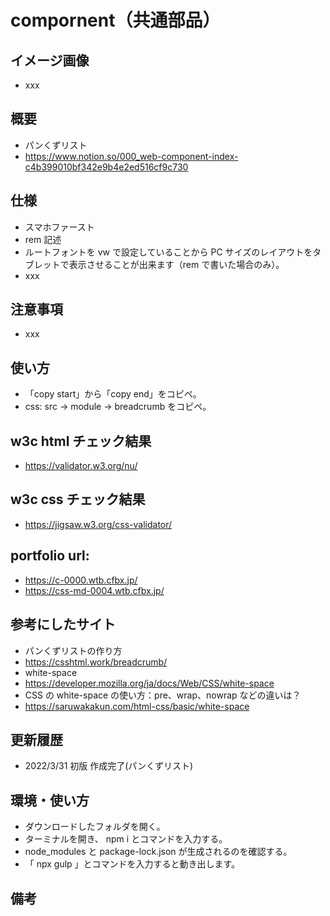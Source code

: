 # compornent（共通部品）

## イメージ画像

- xxx

## 概要

- パンくずリスト
- https://www.notion.so/000_web-component-index-c4b399010bf342e9b4e2ed516cf9c730

## 仕様

- スマホファースト
- rem 記述
- ルートフォントを vw で設定していることから PC サイズのレイアウトをタブレットで表示させることが出来ます（rem で書いた場合のみ）。
- xxx

## 注意事項

- xxx

## 使い方

- 「copy start」から「copy end」をコピペ。
- css: src -> module -> breadcrumb をコピペ。

## w3c html チェック結果

- https://validator.w3.org/nu/

## w3c css チェック結果

- https://jigsaw.w3.org/css-validator/

## portfolio url:

- https://c-0000.wtb.cfbx.jp/
- https://css-md-0004.wtb.cfbx.jp/

## 参考にしたサイト

- パンくずリストの作り方
- https://csshtml.work/breadcrumb/
- white-space
- https://developer.mozilla.org/ja/docs/Web/CSS/white-space
- CSS の white-space の使い方：pre、wrap、nowrap などの違いは？
- https://saruwakakun.com/html-css/basic/white-space

## 更新履歴

- 2022/3/31 初版 作成完了(パンくずリスト)

## 環境・使い方

- ダウンロードしたフォルダを開く。
- ターミナルを開き、 npm i とコマンドを入力する。
- node_modules と package-lock.json が生成されるのを確認する。
- 「 npx gulp 」とコマンドを入力すると動き出します。

## 備考
